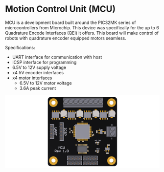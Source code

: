 # Motion Control Unit (MCU)

MCU is a development board built around the PIC32MK series of microcontrollers from Microchip. This device was specifically for the up to 6 Quadrature Encode Interfaces (QEI) it offers. This board will make control of robots with quadrature encoder equipped motors seamless. 

Specifications:
- UART interface for communication with host
- ICSP interface for programming
- 6.5V to 12V supply voltage
- x4 5V encoder interfaces
- x4 motor interfaces
  - 6.5V to 12V motor voltage
  - 3.6A peak current

![MCU Rev 1.0](Images/thumbnail.png)
